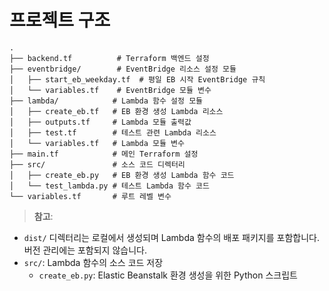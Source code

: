 # 프로젝트 구조

```
.
├── backend.tf          # Terraform 백엔드 설정
├── eventbridge/        # EventBridge 리소스 설정 모듈
│   ├── start_eb_weekday.tf  # 평일 EB 시작 EventBridge 규칙
│   └── variables.tf    # EventBridge 모듈 변수
├── lambda/            # Lambda 함수 설정 모듈
│   ├── create_eb.tf   # EB 환경 생성 Lambda 리소스
│   ├── outputs.tf     # Lambda 모듈 출력값
│   ├── test.tf        # 테스트 관련 Lambda 리소스
│   └── variables.tf   # Lambda 모듈 변수
├── main.tf            # 메인 Terraform 설정
├── src/               # 소스 코드 디렉터리
│   ├── create_eb.py   # EB 환경 생성 Lambda 함수 코드
│   └── test_lambda.py # 테스트 Lambda 함수 코드
└── variables.tf       # 루트 레벨 변수
```

> **참고**:
- `dist/` 디렉터리는 로컬에서 생성되며 Lambda 함수의 배포 패키지를 포함합니다. 버전 관리에는 포함되지 않습니다.
- `src/`: Lambda 함수의 소스 코드 저장
  - `create_eb.py`: Elastic Beanstalk 환경 생성을 위한 Python 스크립트
